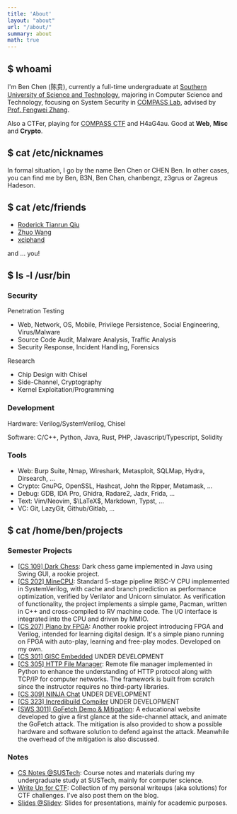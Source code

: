 ```yaml
---
title: 'About'
layout: "about"
url: "/about/"
summary: about
math: true
---
```


## $ whoami

I'm Ben Chen (陈贲), currently a full-time undergraduate at [Southern University of Science and Technology](https://www.sustech.edu.cn/), majoring in Computer Science and Technology, focusing on System Security in [COMPASS Lab](https://compass.sustech.edu.cn/), advised by [Prof. Fengwei Zhang](https://fengweiz.github.io/).

Also a CTFer, playing for [COMPASS CTF](https://home.compassc.tf) and H4aG4au. Good at **Web**, **Misc** and **Crypto**.

## $ cat /etc/nicknames

In formal situation, I go by the name Ben Chen or CHEN Ben. In other cases, you can find me by Ben, B3N, Ben Chan, chanbengz, z3grus or Zagreus Hadeson.

## $ cat /etc/friends

- [Roderick Tianrun Qiu](https://r-q.name/)
- [Zhuo Wang](https://we-are-zed.github.io/)
- [xciphand](https://blog.xciphand.icu/)

and ... you!

## $ ls -l /usr/bin

### Security

Penetration Testing
- Web, Network, OS, Mobile, Privilege Persistence, Social Engineering, Virus/Malware
- Source Code Audit, Malware Analysis, Traffic Analysis
- Security Response, Incident Handling, Forensics

Research
- Chip Design with Chisel
- Side-Channel, Cryptography
- Kernel Exploitation/Programming

### Development

Hardware: Verilog/SystemVerilog, Chisel

Software: C/C++, Python, Java, Rust, PHP, Javascript/Typescript, Solidity

### Tools
- Web: Burp Suite, Nmap, Wireshark, Metasploit, SQLMap, Hydra, Dirsearch, ...
- Crypto: GnuPG, OpenSSL, Hashcat, John the Ripper, Metamask, ...
- Debug: GDB, IDA Pro, Ghidra, Radare2, Jadx, Frida, ...
- Text: Vim/Neovim, $\LaTeX$, Markdown, Typst, ...
- VC: Git, LazyGit, Github/Gitlab, ...

## $ cat /home/ben/projects

### Semester Projects
- [[CS 109] Dark Chess](https://github.com/chanbengz/SUSTech_CS109_Project): Dark chess game implemented in Java using Swing GUI, a rookie project.
- [[CS 202] MineCPU](https://github.com/wLUOw/MineCPU): Standard 5-stage pipeline RISC-V CPU implemented in SystemVerilog, with cache and branch prediction as performance optimization, verified by Verilator and Unicorn simulator. As verification of functionality, the project implements a simple game, Pacman, written in C++ and cross-compiled to RV machine code. The I/O interface is integrated into the CPU and driven by MMIO.
- [[CS 207] Piano by FPGA](https://github.com/chanbengz/SUSTech_CS207_Project_Piano): Another rookie project introducing FPGA and Verilog, intended for learning digital design. It's a simple piano running on FPGA with auto-play, learning and free-play modes. Developed on my own.
- [[CS 301] GISC Embedded]() UNDER DEVELOPMENT
- [[CS 305] HTTP File Manager](https://github.com/chanbengz/SUSTech_CS305_Project_2023F): Remote file manager implemented in Python to enhance the understanding of HTTP protocol along with TCP/IP for computer networks. The framework is built from scratch since the instructor requires no third-party libraries.
- [[CS 309] NINJA Chat](https://github.com/SUSTech-NINJA) UNDER DEVELOPMENT
- [[CS 323] Incredibuild Compiler](https://github.com/chanbengz/SUSTech_CS323_Project_Incredibuild) UNDER DEVELOPMENT
- [[SWS 3011] GoFetch Demo & Mitigation](https://github.com/chanbengz/NUS_SoC_SWS_2024_DOTA_GP5): A educational website developed to give a first glance at the side-channel attack, and animate the GoFetch attack. The mitigation is also provided to show a possible hardware and software solution to defend against the attack. Meanwhile the overhead of the mitigation is also discussed.

### Notes
- [CS Notes @SUSTech](https://github.com/chanbengz/sustech-notes): Course notes and materials during my undergraduate study at SUSTech, mainly for computer science.
- [Write Up for CTF](https://github.com/chanbengz/ctf-writeups): Collection of my personal writeups (aka solutions) for CTF challenges. I've also post them on the blog.
- [Slides @Slidev](https://github.com/chanbengz/slides): Slides for presentations, mainly for academic purposes.
